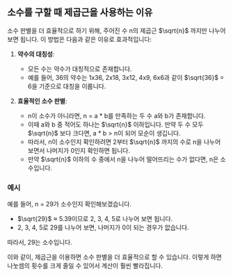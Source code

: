 ## 소수를 구할 때 제곱근을 사용하는 이유

소수 판별을 더 효율적으로 하기 위해, 주어진 수 n의 제곱근  $\sqrt{n}$ 까지만 나누어보면 됩니다. 이 방법은 다음과 같은 이유로 효과적입니다:

1. **약수의 대칭성**:
    - 모든 수는 약수가 대칭적으로 존재합니다.
    - 예를 들어, 36의 약수는 1x36, 2x18, 3x12, 4x9, 6x6과 같이  $\sqrt{36}$ = 6을 기준으로 대칭을 이룹니다.

2. **효율적인 소수 판별**:
    - n이 소수가 아니라면, n = a * b를 만족하는 두 수 a와 b가 존재합니다.
    - 이때 a와 b 중 적어도 하나는 $\sqrt{n}$ 이하입니다. 만약 두 수 모두  $\sqrt{n}$ 보다 크다면, a * b > n이 되어 모순이 생깁니다.
    - 따라서, n이 소수인지 확인하려면 2부터 $\sqrt{n}$ 까지의 수로 n을 나누어 보면서 나머지가 0인지 확인하면 됩니다.
    - 만약  $\sqrt{n}$ 이하의 수 중에서 n을 나누어 떨어뜨리는 수가 없다면, n은 소수입니다.

### 예시

예를 들어, n = 29가 소수인지 확인해보겠습니다.
-  $\sqrt{29}$ ≈ 5.39이므로 2, 3, 4, 5로 나누어 보면 됩니다.
- 2, 3, 4, 5로 29를 나누어 보면, 나머지가 0이 되는 경우가 없습니다.

따라서, 29는 소수입니다.

이와 같이, 제곱근을 이용하면 소수 판별을 더 효율적으로 할 수 있습니다. 이렇게 하면 나눗셈의 횟수를 크게 줄일 수 있어서 계산이 훨씬 빨라집니다.
